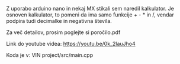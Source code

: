 Z uporabo arduino nano in nekaj MX stikali sem naredil kalkulator. 
Je osnoven kalkulator, to pomeni da ima samo funkcije + - * in /, vendar podpira tudi decimalke in negativna števila. 

Za več detailov, prosim poglejte si poročilo.pdf

Link do youtube videa: https://youtu.be/0k_2lauJho4

Koda je v: VIN project/src/main.cpp
